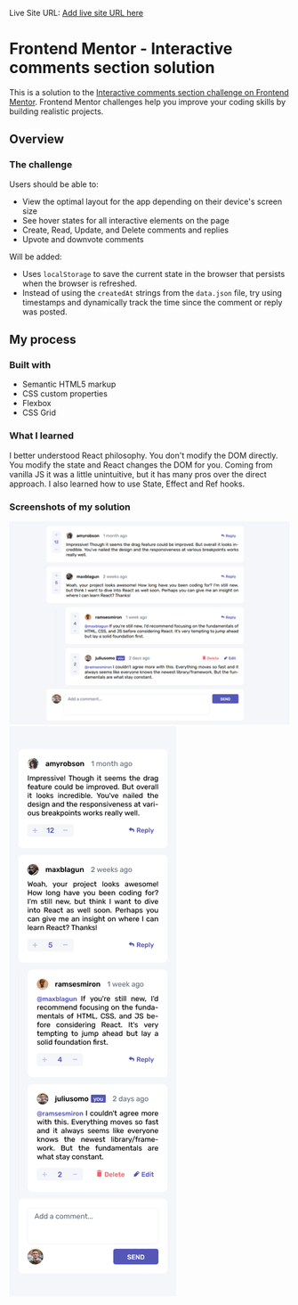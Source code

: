 Live Site URL: [Add live site URL here](https://your-live-site-url.com)

# Frontend Mentor - Interactive comments section solution

This is a solution to the [Interactive comments section challenge on Frontend Mentor](https://www.frontendmentor.io/challenges/interactive-comments-section-iG1RugEG9). Frontend Mentor challenges help you improve your coding skills by building realistic projects.

## Overview

### The challenge

Users should be able to:

- View the optimal layout for the app depending on their device's screen size
- See hover states for all interactive elements on the page
- Create, Read, Update, and Delete comments and replies
- Upvote and downvote comments

Will be added:

- Uses `localStorage` to save the current state in the browser that persists when the browser is refreshed.
- Instead of using the `createdAt` strings from the `data.json` file, try using timestamps and dynamically track the time since the comment or reply was posted.

## My process

### Built with

- Semantic HTML5 markup
- CSS custom properties
- Flexbox
- CSS Grid

### What I learned

I better understood React philosophy. You don't modify the DOM directly. You modify the state and React changes the DOM for you. Coming from vanilla JS it was a little unintuitive, but it has many pros over the direct approach. I also learned how to use State, Effect and Ref hooks.

### Screenshots of my solution

![Desktop view](./screenshot_desktop.png)
![Mobile view](./screenshot_mobile.png)
